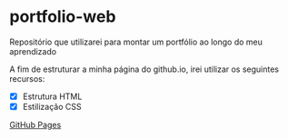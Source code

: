 # portfolio-web
Repositório que utilizarei para montar um portfólio ao longo do meu aprendizado

A fim de estruturar a minha página do github.io, irei utilizar os seguintes recursos:
- [x] Estrutura HTML
- [x] Estilização CSS

[GitHub Pages](https://raphabarzotto.github.io)